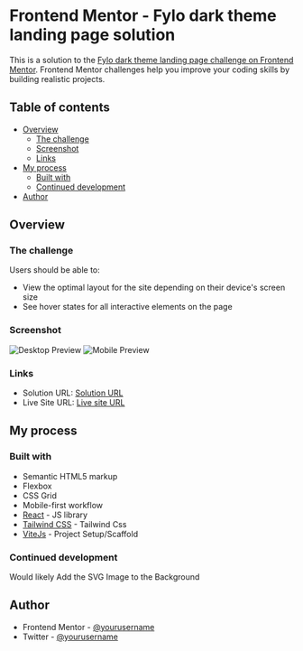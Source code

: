 # Frontend Mentor - Fylo dark theme landing page solution

This is a solution to the [Fylo dark theme landing page challenge on Frontend Mentor](https://www.frontendmentor.io/challenges/fylo-dark-theme-landing-page-5ca5f2d21e82137ec91a50fd). Frontend Mentor challenges help you improve your coding skills by building realistic projects.

## Table of contents

- [Overview](#overview)
  - [The challenge](#the-challenge)
  - [Screenshot](#screenshot)
  - [Links](#links)
- [My process](#my-process)
  - [Built with](#built-with)
  - [Continued development](#continued-development)
- [Author](#author)

## Overview

### The challenge

Users should be able to:

- View the optimal layout for the site depending on their device's screen size
- See hover states for all interactive elements on the page

### Screenshot

![Desktop Preview](./assets/screenshot/flyo-desktop.jpeg)
![Mobile Preview](./assets/screenshot/flyo-mobile.jpeg)

### Links

- Solution URL: [Solution URL](https://github.com/sefedev/flyo-landing-page)
- Live Site URL: [Live site URL](https://sefe-flyo-landing-page.netlify.app/)

## My process

### Built with

- Semantic HTML5 markup
- Flexbox
- CSS Grid
- Mobile-first workflow
- [React](https://reactjs.org/) - JS library
- [Tailwind CSS](https://tailwindcss.com//) - Tailwind Css
- [ViteJs](https://vitejs.dev/) - Project Setup/Scaffold

### Continued development

Would likely Add the SVG Image to the Background

## Author

- Frontend Mentor - [@yourusername](https://www.frontendmentor.io/profile/omosefe2020)
- Twitter - [@yourusername](https://www.twitter.com/sephiano1)
